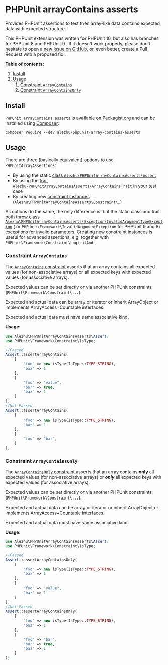 # PHPUnit arrayContains asserts

Provides PHPUnit assertions to test then array-like data contains expected data with expected structure.

This PHPUnit extension was written for PHPUnit 10, but also has branches for PHPUnit 8 and PHPUnit 9 . If it doesn't
work properly, please don't hesitate to open
a [new Issue on GitHub](https://github.com/alezhu/phpunit-array-contains-asserts/issues), or, even better, create a Pull
Request with a proposed fix .

**Table of contents:**

1. [Install](#install)
2. [Usage](#usage)
    1. [Constraint `ArrayContains`](#constraint-ArrayContains)
    2. [Constraint `ArrayContainsOnly`](#constraint-ArrayContainsOnly)

Install
-------

`PHPUnit arrayContains asserts` is available
on [Packagist.org](https://packagist.org/packages/alezhu/phpunit-array-contains-asserts) and can be installed
using [Composer](https://getcomposer.org/):

```shell
composer require --dev alezhu/phpunit-array-contains-asserts
```

Usage
-----

There are three (basically equivalent) options to use `PHPUnitArrayAssertions`:

- By using the
  static [class `Alezhu\PHPUnitArrayContainsAsserts\Assert`](https://github.com/alezhu/phpunit-array-contains-asserts/blob/main/src/Assert.php)
- By using
  the [trait `Alezhu\PHPUnitArrayContainsAsserts\ArrayContainsTrait`](https://github.com/alezhu/phpunit-array-contains-asserts/blob/main/src/ArrayContainsTrait.php)
  in your test case
- By creating
  new [constraint instances](https://github.com/alezhu/phpunit-array-contains-asserts/tree/main/src/Constraint) (`Alezhu\PHPUnitArrayContainsAsserts\Constraint\…`)

All options do the same, the only difference is that the static class and trait both
throw [class `Alezhu\PHPUnitArrayContainsAsserts\Exception\InvalidArgumentTypeException`](https://github.com/alezhu/phpunit-array-contains-asserts/blob/main/src/Exception/InvalidArgumentTypeException.php) (
or `PHPUnit\Framework\InvalidArgumentException` for PHPUnit 9 and 8) exceptions for
invalid parameters.
Creating new constraint instances is useful for advanced assertions, e.g. together
with `PHPUnit\Framework\Constraint\LogicalAnd`.

### Constraint `ArrayContains`

The [`ArrayContains` constraint](https://github.com/alezhu/phpunit-array-contains-asserts/blob/main/src/Constraint/ArrayContains.php)
asserts that an array contains all expected values (for non-associative arrays) or all expected keys with expected
values (for associative arrays).

Expected values can be set directly or via another PHPUnit constraints (`PHPUnit\Framework\Constraint\...`).

Expected and actual data can be array or iterator or inherit ArrayObject or implements ArrayAccess+Countable interfaces.

Expected and actual data must have same associative kind.

**Usage:**

```php
use Alezhu\PHPUnitArrayContainsAsserts\Assert;
use PHPUnit\Framework\Constraint\IsType;

//Passed
Assert::assertArrayContains(
    [
        "foo" => new isType(IsType::TYPE_STRING), 
        "baz" => 1
    ], 
    [
        "foo" => "value",
        "bar" => true, 
        "baz" => 1
    ]
); 
//Not Passed
Assert::assertArrayContains(
    [
        "foo" => new isType(IsType::TYPE_STRING), 
        "baz" => 1
    ], 
    [
        "foo" => "bar", 
    ]
); 
```

### Constraint `ArrayContainsOnly`

The [`ArrayContainsOnly` constraint](https://github.com/alezhu/phpunit-array-contains-asserts/blob/main/src/Constraint/ArrayContainsOnly.php)
asserts that an array contains **only** all expected values (for non-associative arrays) or ***only*** all expected keys
with expected values (for associative arrays).

Expected values can be set directly or via another PHPUnit constraints (`PHPUnit\Framework\Constraint\...`).

Expected and actual data can be array or iterator or inherit ArrayObject or implements ArrayAccess+Countable interfaces.

Expected and actual data must have same associative kind.

**Usage:**

```php
use Alezhu\PHPUnitArrayContainsAsserts\Assert;
use PHPUnit\Framework\Constraint\IsType;

//Passed
Assert::assertArrayContainsOnly(
    [
        "foo" => new isType(IsType::TYPE_STRING), 
        "baz" => 1
    ], 
    [
        "foo" => "value",
        "baz" => 1
    ]
); 
//Not Passed
Assert::assertArrayContainsOnly(
    [
        "foo" => new isType(IsType::TYPE_STRING), 
        "baz" => 1
    ], 
    [
        "foo" => "bar",
        "bar" => true, 
        "baz" => 1         
    ]
); 
```
